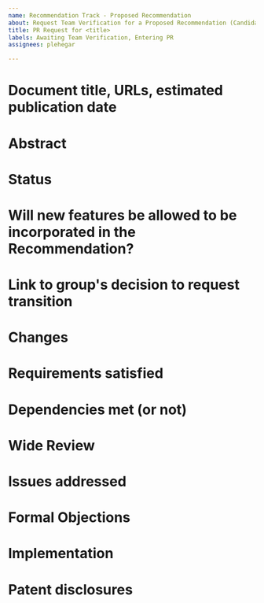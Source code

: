 ```yaml
---
name: Recommendation Track - Proposed Recommendation
about: Request Team Verification for a Proposed Recommendation (Candidate Recommendation -> Proposed Recommendation)
title: PR Request for <title>
labels: Awaiting Team Verification, Entering PR
assignees: plehegar

---
```


# Document title, URLs, estimated publication date

# Abstract

# Status

# Will new features be allowed to be incorporated in the Recommendation?

# Link to group's decision to request transition

# Changes

# Requirements satisfied

# Dependencies met (or not)

# Wide Review

# Issues addressed

# Formal Objections

# Implementation

# Patent disclosures
